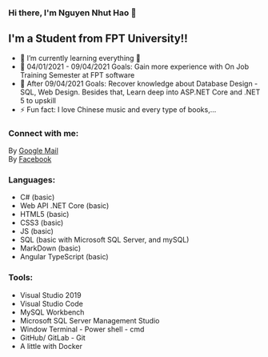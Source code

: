 ### Hi there, I'm Nguyen Nhut Hao 👋

## I'm a Student from FPT University!!

- 🔭 I’m currently learning everything 🤣
- 🥅 04/01/2021 - 09/04/2021 Goals: Gain more experience with On Job Training Semester at FPT software
- 🥅 After 09/04/2021 Goals: Recover knowledge about Database Design - SQL, Web Design. Besides that, Learn deep into ASP.NET Core and .NET 5 to upskill
- ⚡ Fun fact: I love Chinese music and every type of books,...

### Connect with me:

By [Google Mail](nnhao9a3@gmail.com) <br />
By [Facebook](https://www.facebook.com/nnhao14102000) <br />

### Languages:

- C# (basic)
- Web API .NET Core (basic)
- HTML5 (basic)
- CSS3 (basic)
- JS (basic)
- SQL (basic with Microsoft SQL Server, and mySQL)
- MarkDown (basic)
- Angular TypeScript (basic)

### Tools:

- Visual Studio 2019
- Visual Studio Code
- MySQL Workbench
- Microsoft SQL Server Management Studio
- Window Terminal - Power shell - cmd
- GitHub/ GitLab - Git
- A little with Docker
